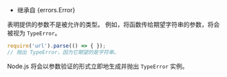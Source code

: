 
* 继承自 {errors.Error}

表明提供的参数不是被允许的类型。
例如，将函数传给期望字符串的参数，将会被视为 `TypeError`。

```js
require('url').parse(() => { });
// 抛出 TypeError，因为它期望的是字符串。
```

Node.js 将会以参数验证的形式立即地生成并抛出 `TypeError` 实例。

